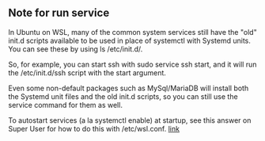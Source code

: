 ## Note for run service


In Ubuntu on WSL, many of the common system services still have the "old" init.d scripts available to be used in place of systemctl with Systemd units. You can see these by using ls /etc/init.d/.

So, for example, you can start ssh with sudo service ssh start, and it will run the /etc/init.d/ssh script with the start argument.

Even some non-default packages such as MySql/MariaDB will install both the Systemd unit files and the old init.d scripts, so you can still use the service command for them as well.

To autostart services (a la systemctl enable) at startup, see this answer on Super User for how to do this with /etc/wsl.conf.
[link](https://askubuntu.com/questions/1379425/system-has-not-been-booted-with-systemd-as-init-system-pid-1-cant-operate)
